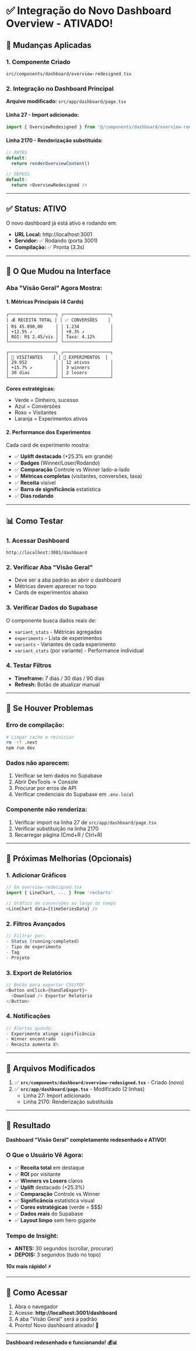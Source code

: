 # ✅ Integração do Novo Dashboard Overview - ATIVADO!

## 🚀 **Mudanças Aplicadas**

### 1. **Componente Criado**
```
src/components/dashboard/overview-redesigned.tsx
```

### 2. **Integração no Dashboard Principal**

**Arquivo modificado:** `src/app/dashboard/page.tsx`

#### Linha 27 - Import adicionado:
```typescript
import { OverviewRedesigned } from '@/components/dashboard/overview-redesigned'
```

#### Linha 2170 - Renderização substituída:
```typescript
// ANTES
default:
  return renderOverviewContent()

// DEPOIS
default:
  return <OverviewRedesigned />
```

---

## ✅ **Status: ATIVO**

O novo dashboard já está ativo e rodando em:
- **URL Local:** http://localhost:3001
- **Servidor:** ✅ Rodando (porta 3001)
- **Compilação:** ✅ Pronta (3.3s)

---

## 🎨 **O Que Mudou na Interface**

### Aba "Visão Geral" Agora Mostra:

#### **1. Métricas Principais (4 Cards)**
```
┌──────────────────┐ ┌──────────────────┐
│ 💰 RECEITA TOTAL │ │ ✅ CONVERSÕES    │
│ R$ 45.890,00     │ │ 1.234            │
│ +12.5% ↗         │ │ +8.3% ↗          │
│ ROI: R$ 2.45/vis │ │ Taxa: 4.12%      │
└──────────────────┘ └──────────────────┘

┌──────────────────┐ ┌──────────────────┐
│ 👥 VISITANTES    │ │ 🎯 EXPERIMENTOS  │
│ 29.952           │ │ 12 ativos        │
│ +15.7% ↗         │ │ 3 winners        │
│ 30 dias          │ │ 2 losers         │
└──────────────────┘ └──────────────────┘
```

**Cores estratégicas:**
- Verde = Dinheiro, sucesso
- Azul = Conversões
- Roxo = Visitantes
- Laranja = Experimentos ativos

#### **2. Performance dos Experimentos**

Cada card de experimento mostra:
- ✅ **Uplift destacado** (+25.3% em grande)
- ✅ **Badges** (Winner/Loser/Rodando)
- ✅ **Comparação** Controle vs Winner lado-a-lado
- ✅ **Métricas completas** (visitantes, conversões, taxa)
- ✅ **Receita** visível
- ✅ **Barra de significância** estatística
- ✅ **Dias rodando**

---

## 📊 **Como Testar**

### 1. **Acessar Dashboard**
```
http://localhost:3001/dashboard
```

### 2. **Verificar Aba "Visão Geral"**
- Deve ser a aba padrão ao abrir o dashboard
- Métricas devem aparecer no topo
- Cards de experimentos abaixo

### 3. **Verificar Dados do Supabase**
O componente busca dados reais de:
- `variant_stats` - Métricas agregadas
- `experiments` - Lista de experimentos
- `variants` - Variantes de cada experimento
- `variant_stats` (por variante) - Performance individual

### 4. **Testar Filtros**
- **Timeframe:** 7 dias / 30 dias / 90 dias
- **Refresh:** Botão de atualizar manual

---

## 🔧 **Se Houver Problemas**

### Erro de compilação:
```bash
# Limpar cache e reiniciar
rm -rf .next
npm run dev
```

### Dados não aparecem:
1. Verificar se tem dados no Supabase
2. Abrir DevTools → Console
3. Procurar por erros de API
4. Verificar credenciais do Supabase em `.env.local`

### Componente não renderiza:
1. Verificar import na linha 27 de `src/app/dashboard/page.tsx`
2. Verificar substituição na linha 2170
3. Recarregar página (Cmd+R / Ctrl+R)

---

## 🎯 **Próximas Melhorias (Opcionais)**

### 1. **Adicionar Gráficos**
```typescript
// Em overview-redesigned.tsx
import { LineChart, ... } from 'recharts'

// Gráfico de conversões ao longo do tempo
<LineChart data={timeSeriesData} />
```

### 2. **Filtros Avançados**
```typescript
// Filtrar por:
- Status (running/completed)
- Tipo de experimento
- Tag
- Projeto
```

### 3. **Export de Relatórios**
```typescript
// Botão para exportar CSV/PDF
<Button onClick={handleExport}>
  <Download /> Exportar Relatório
</Button>
```

### 4. **Notificações**
```typescript
// Alertas quando:
- Experimento atinge significância
- Winner encontrado
- Receita aumenta X%
```

---

## 📝 **Arquivos Modificados**

1. ✅ **`src/components/dashboard/overview-redesigned.tsx`** - Criado (novo)
2. ✅ **`src/app/dashboard/page.tsx`** - Modificado (2 linhas)
   - Linha 27: Import adicionado
   - Linha 2170: Renderização substituída

---

## 🎉 **Resultado**

**Dashboard "Visão Geral" completamente redesenhado e ATIVO!**

### O Que o Usuário Vê Agora:
- ✅ **Receita total** em destaque
- ✅ **ROI** por visitante
- ✅ **Winners vs Losers** claros
- ✅ **Uplift** destacado (+25.3%)
- ✅ **Comparação** Controle vs Winner
- ✅ **Significância** estatística visual
- ✅ **Cores estratégicas** (verde = $$$)
- ✅ **Dados reais** do Supabase
- ✅ **Layout limpo** sem hero gigante

### Tempo de Insight:
- **ANTES:** 30 segundos (scrollar, procurar)
- **DEPOIS:** 3 segundos (tudo no topo)

**10x mais rápido! ⚡**

---

## 🚀 **Como Acessar**

1. Abra o navegador
2. Acesse: **http://localhost:3001/dashboard**
3. A aba "Visão Geral" será a padrão
4. Pronto! Novo dashboard ativado! 🎉

---

**Dashboard redesenhado e funcionando! 💰📊**
